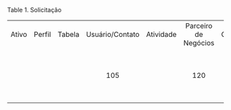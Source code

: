 <div id="d543161e1" class="table">

<div class="table-title">

Table 1. Solicitação

</div>

<div class="table-contents">

|       |        |        |                 |           |                      |          |        |                       |                    |                   |                                 |        |           |         |               |                       |               |                      |            |                     |                    |               |         |                         |              |                  |                          |                |              |                     |         |                   |     |              |            |                        |            |                     |                      |                      |           |                |                      |           |       |                           |             |                         |                     |           |                 |        |                         |                |                 |                                         |                  |        |
| :---: | :----: | :----: | :-------------: | :-------: | :------------------: | :------: | :----: | :-------------------: | :----------------: | :---------------: | :-----------------------------: | :----: | :-------: | :-----: | :-----------: | :-------------------: | :-----------: | :------------------: | :--------: | :-----------------: | :----------------: | :-----------: | :-----: | :---------------------: | :----------: | :--------------: | :----------------------: | :------------: | :----------: | :-----------------: | :-----: | :---------------: | :-: | :----------: | :--------: | :--------------------: | :--------: | :-----------------: | :------------------: | :------------------: | :-------: | :------------: | :------------------: | :-------: | :---: | :-----------------------: | :---------: | :---------------------: | :-----------------: | :-------: | :-------------: | :----: | :---------------------: | :------------: | :-------------: | :-------------------------------------: | :--------------: | :----: |
| Ativo | Perfil | Tabela | Usuário/Contato | Atividade | Parceiro de Negócios | Campanha | Fatura | Fatura da Solicitação | Data de Fechamento | Confidencialidade | Confidencialidade do Lançamento | Pedido | Pagamento | Projeto | Complete Plan |  Data da última ação  | Último Alerta | Data da próxima ação | Start Plan | Número do Documento | Tipo de Vencimento | Horário Final | Elevado | Faturado (Nota Emitida) | Auto-Serviço | Último Resultado | Solicitação de Alteração | ID da Mensagem | Corrigido em | Remessa/Recebimento | Produto | Produto Utilizado | ARM | Próxima Ação | Prioridade | Importância do Usuário | Processado | Quantidade Faturada | Quantidade Planejada | Quantidade Utilizada | Categoria | ID do Registro | Valor da Solicitação | Resultado | Grupo | Modelo de Correspondência | Solicitação | Solicitação Relacionada | Tipo de Solicitação | Resolução | Resposta padrão | Estado | Representante de Vendas | Data de Início | Horário Inicial |                 Resumo                  | Estado da Tarefa | Título |
|       |        |        |       105       |           |         120          |          |        |                       |                    |         A         |                A                |        |           |         |               | 2005-07-18 19:52:48.0 |               |                      |            |      10000002       |         5          |               |  false  |          false          |    false     |                  |                          |                |              |                     |         |                   |     |      F       |     5      |           5            |   false    |          0          |                      |          0           |    101    |                |          0           |           |  101  |                           |     100     |                         |         101         |           |                 |  100   |           101           |                |                 | Could you please trim the trees for me? |                  |        |

</div>

</div>
